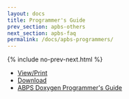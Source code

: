 ```yaml
---
layout: docs
title: Programmer's Guide
prev_section: apbs-others
next_section: apbs-faq
permalink: /docs/apbs-programmers/
---
```



{% include no-prev-next.html %}



- [View/Print](../apbs-programmers-guide.pdf)
- [Download](../apbs-programmers-guide.zip)
- [ABPS Doxygen Programmer's Guide](http://apbs.sourceforge.net/doc/programmer/html/index.html)
